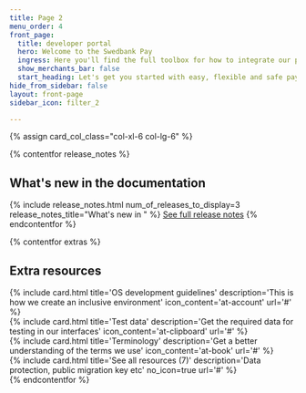 ```yaml
---
title: Page 2
menu_order: 4
front_page:
  title: developer portal
  hero: Welcome to the Swedbank Pay
  ingress: Here you'll find the full toolbox for how to integrate our payment solutions and acquaint yourself with their different features and functionalities.
  show_merchants_bar: false
  start_heading: Let's get you started with easy, flexible and safe payments on your e-commerce website!
hide_from_sidebar: false
layout: front-page
sidebar_icon: filter_2

---
```


{% assign card_col_class="col-xl-6 col-lg-6" %}

{% contentfor release_notes %}
  <h2 id="front-page-release-notes">What's new in the documentation</h2>
  {% include release_notes.html num_of_releases_to_display=3 release_notes_title="What's new in " %}
  <a href="/resources/release-notes">See full release notes</a>
{% endcontentfor %}

{% contentfor extras %}
  <h2 id="front-page-extra-resources">Extra resources</h2>
  <div class="row mt-4">
      <div class="{{ card_col_class }}">
          {% include card.html title='OS development guidelines'
              description='This is how we create an inclusive environment'
              icon_content='at-account'
              url='#'
          %}
      </div>
      <div class="{{ card_col_class }}">
          {% include card.html title='Test data'
              description='Get the required data for testing in our interfaces'
              icon_content='at-clipboard'
              url='#'
          %}
      </div>
      <div class="{{ card_col_class }}">
          {% include card.html title='Terminology'
          description='Get a better understanding of the terms we use'
          icon_content='at-book'
          url='#'
          %}
      </div>
      <div class="{{ card_col_class }}">
          {% include card.html title='See all resources (7)'
              description='Data protection, public migration key etc'
              no_icon=true
              url='#'
          %}
      </div>
  </div>
{% endcontentfor %}

